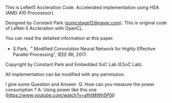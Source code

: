 This is LeNet5 Accleration Code.
Accelerated implementation using HSA (AMD A10 Procesesor). 

Designed by Constant Park (sonicstage12@naver.com).
This is original code of LeNet-5 Accleration with OpenCL.

You can read the detailed information at this paper. 
- S.Park, ＂Modified Convolution Neural Network for Highly Effective Parallel Processing", IEEE IRI, 2017.

Copyright by Constant Park and Embedded SoC Lab (ESoC Lab). 

All implementation can be modified with any permission.

I give some Question and Answer.
Q: How can you measure the power consumption ?
A: Using power like this one (https://www.youtube.com/watch?v=afhtMWh5P0I)
